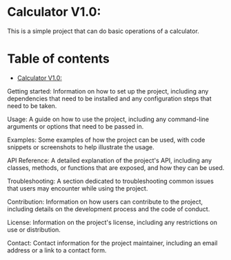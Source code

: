 # Calculator V1.0: 
This is a simple project that can do basic operations of a calculator.

# Table of contents

- [Calculator V1.0:](#calculator-v10)


Getting started: Information on how to set up the project, including any dependencies that need to be installed and any configuration steps that need to be taken.

Usage: A guide on how to use the project, including any command-line arguments or options that need to be passed in.

Examples: Some examples of how the project can be used, with code snippets or screenshots to help illustrate the usage.

API Reference: A detailed explanation of the project's API, including any classes, methods, or functions that are exposed, and how they can be used.

Troubleshooting: A section dedicated to troubleshooting common issues that users may encounter while using the project.

Contribution: Information on how users can contribute to the project, including details on the development process and the code of conduct.

License: Information on the project's license, including any restrictions on use or distribution.

Contact: Contact information for the project maintainer, including an email address or a link to a contact form.

